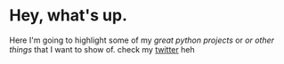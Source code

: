 # Hey, what's up.
Here I'm going to highlight some of my *great python projects* or *or other things* that I want to show of.
check my [twitter](https://twitter.com/XMASTEr1432) heh
